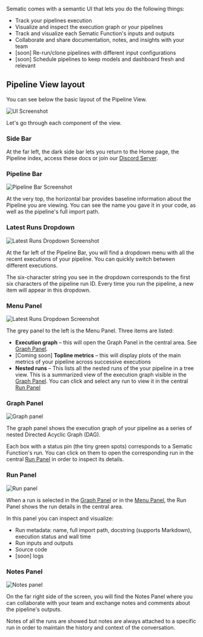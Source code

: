 Sematic comes with a semantic UI that lets you do the following things:

* Track your pipelines execution
* Visualize and inspect the execution graph or your pipelines
* Track and visualize each Sematic Function's inputs and outputs
* Collaborate and share documentation, notes, and insights with your team
* [soon] Re-run/clone pipelines with different input configurations
* [soon] Schedule pipelines to keep models and dashboard fresh and relevant

## Pipeline View layout

You can see below the basic layout of the Pipeline View.

![UI Screenshot](images/Screenshot_README_1.png)

Let's go through each component of the view.

### Side Bar

At the far left, the dark side bar lets you return to the Home page, the
Pipeline index, access these docs or join our [Discord
Server](https://discord.gg/4KZJ6kYVax).

### Pipeline Bar

![Pipeline Bar Screenshot](images/PipelineBar.png)


At the very top, the horizontal bar provides baseline information about the
Pipeline you are viewing. You can see the name you gave it in your code, as well
as the pipeline's full import path.

### Latest Runs Dropdown

![Latest Runs Dropdown Screenshot](images/LatestRunsDropdown.png)

At the far left of the Pipeline Bar, you will find a dropdown menu with all the
recent executions of your pipeline. You can quickly switch between different
executions.

The six-character string you see in the dropdown corresponds to the first six
characters of the pipeline run ID. Every time you run the pipeline, a new item
will appear in this dropdown.

### Menu Panel

![Latest Runs Dropdown Screenshot](images/MenuPanel.png)

The grey panel to the left is the Menu Panel. Three items are listed:

* **Execution graph** – this will open the Graph Panel in the central area. See
  [Graph Panel](#graph-panel).
* [Coming soon] **Topline metrics** – this will display plots of the main
  metrics of your pipeline across successive executions
* **Nested runs** – This lists all the nested runs of the your pipeline in a
  tree view. This is a summarized view of the execution graph visible in the
  [Graph Panel](#graph-panel). You can click and select any run to view it in
  the central [Run Panel](#run-panel)

### Graph Panel

![Graph panel](images/GraphPanel.png)

The graph panel shows the execution graph of your pipeline as a series of nested
Directed Acyclic Graph (DAG).

Each box with a status pin (the tiny green spots) corresponds to a Sematic
Function's run. You can click on them to open the corresponding run in the
central [Run Panel](#run-panel) in order to inspect its details.

### Run Panel

![Run panel](images/RunPanel.png)

When a run is selected in the [Graph Panel](#graph-panel) or in the [Menu
Panel](#menu-panel), the Run Panel shows the run details in the central area.

In this panel you can inspect and visualize:

* Run metadata: name, full import path, docstring (supports Markdown), execution
  status and wall time
* Run inputs and outputs
* Source code
* [soon] logs

### Notes Panel

![Notes panel](images/NotesPanel.png)

On the far right side of the screen, you will find the Notes Panel where you can
collaborate with your team and exchange notes and comments about the pipeline's
outputs.

Notes of all the runs are showed but notes are always attached to a specific run in
order to maintain the history and context of the conversation.